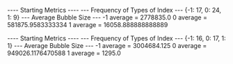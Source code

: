 ---- Starting Metrics ----
--- Frequency of Types of Index ---
{-1: 17, 0: 24, 1: 9}
--- Average Bubble Size ---
-1 average = 2778835.0
0 average = 581875.9583333334
1 average = 16058.888888888889

---- Starting Metrics ----
--- Frequency of Types of Index ---
{-1: 16, 0: 17, 1: 1}
--- Average Bubble Size ---
-1 average = 3004684.125
0 average = 949026.1176470588
1 average = 1295.0